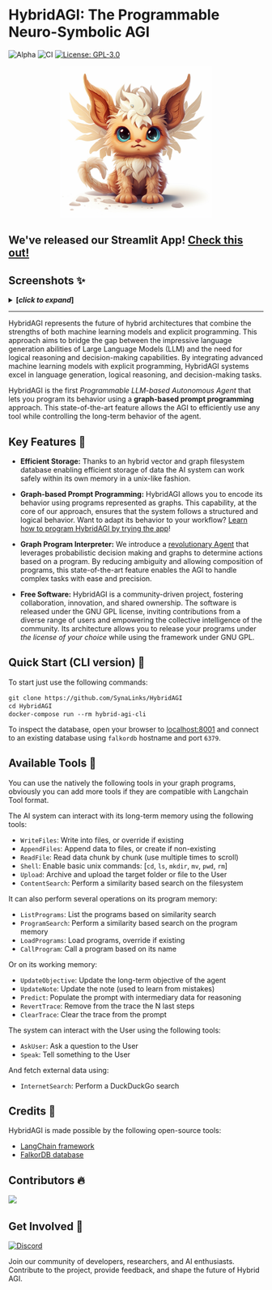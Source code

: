 # HybridAGI: The Programmable Neuro-Symbolic AGI
![Alpha](https://img.shields.io/badge/Release-Alpha-orange)
![CI](https://github.com/SynaLinks/HybridAGI/actions/workflows/python-package.yaml/badge.svg)
[![License: GPL-3.0](https://img.shields.io/badge/License-GPL-green.svg)](https://opensource.org/license/gpl-3-0/)

<p align="center">
<img src="img/hybrid-chimera.png" alt="A cute hybrid chimera" width="300"> 
</p>

## We've released our Streamlit App! [Check this out!](https://github.com/SynaLinks/HybridAGI-app)

## Screenshots ✨
<details>
<summary><b>[<i>click to expand</i>]</b></summary>
<p align="center" class="collapsible">
  <img src="img/chat-machine-learning.png" alt="Screenshot 1" width="400"> 
  <img src="img/chat-snake.png" alt="Screenshot 2" width="400">
  <img src="img/main-program.png" alt="Screenshot 3" width="400">
  <img src="img/answer-internet-program.png" alt="Screenshot 4" width="400"> 
</p>
</details>

---

HybridAGI represents the future of hybrid architectures that combine the strengths of both machine learning models and explicit programming. This approach aims to bridge the gap between the impressive language generation abilities of Large Language Models (LLM) and the need for logical reasoning and decision-making capabilities. By integrating advanced machine learning models with explicit programming, HybridAGI systems excel in language generation, logical reasoning, and decision-making tasks.

HybridAGI is the first *Programmable LLM-based Autonomous Agent* that lets you program its behavior using a **graph-based prompt programming** approach. This state-of-the-art feature allows the AGI to efficiently use any tool while controlling the long-term behavior of the agent.

## Key Features 🎉

- **Efficient Storage:** Thanks to an hybrid vector and graph filesystem database enabling efficient storage of data the AI system can work safely within its own memory in a unix-like fashion.

- **Graph-based Prompt Programming:** HybridAGI allows you to encode its behavior using programs represented as graphs. This capability, at the core of our approach, ensures that the system follows a structured and logical behavior. Want to adapt its behavior to your workflow? [Learn how to program HybridAGI by trying the app](https://github.com/SynaLinks/HybridAGI-app)!

- **Graph Program Interpreter:** We introduce a [revolutionary Agent](hybrid_agi/interpreter/graph_program_interpreter.py) that leverages probabilistic decision making and graphs to determine actions based on a program. By reducing ambiguity and allowing composition of programs, this state-of-the-art feature enables the AGI to handle complex tasks with ease and precision.

- **Free Software:** HybridAGI is a community-driven project, fostering collaboration, innovation, and shared ownership. The software is released under the GNU GPL license, inviting contributions from a diverse range of users and empowering the collective intelligence of the community. Its architecture allows you to release your programs under *the license of your choice* while using the framework under GNU GPL.

## Quick Start (CLI version) 🚀

To start just use the following commands:
```
git clone https://github.com/SynaLinks/HybridAGI
cd HybridAGI
docker-compose run --rm hybrid-agi-cli
```

To inspect the database, open your browser to [localhost:8001](https://localhost:8001) and connect to an existing database using `falkordb` hostname and port `6379`.

## Available Tools 🔨

You can use the natively the following tools in your graph programs, obviously you can add more tools if they are compatible with Langchain Tool format.

The AI system can interact with its long-term memory using the following tools:

- `WriteFiles`: Write into files, or override if existing
- `AppendFiles`: Append data to files, or create if non-existing
- `ReadFile`: Read data chunk by chunk (use multiple times to scroll)
- `Shell`: Enable basic unix commands: [`cd`, `ls`, `mkdir`, `mv`, `pwd`, `rm`]
- `Upload`: Archive and upload the target folder or file to the User
- `ContentSearch`: Perform a similarity based search on the filesystem

It can also perform several operations on its program memory:

- `ListPrograms`: List the programs based on similarity search
- `ProgramSearch`: Perform a similarity based search on the program memory
- `LoadPrograms`: Load programs, override if existing
- `CallProgram`: Call a program based on its name

Or on its working memory:

- `UpdateObjective`: Update the long-term objective of the agent
- `UpdateNote`: Update the note (used to learn from mistakes)
- `Predict`: Populate the prompt with intermediary data for reasoning
- `RevertTrace`: Remove from the trace the N last steps
- `ClearTrace`: Clear the trace from the prompt

The system can interact with the User using the following tools:

- `AskUser`: Ask a question to the User
- `Speak`: Tell something to the User

And fetch external data using:

- `InternetSearch`: Perform a DuckDuckGo search

## Credits 👏

HybridAGI is made possible by the following open-source tools:

- [LangChain framework](https://www.langchain.com/)
- [FalkorDB database](https://www.falkordb.com/)

## Contributors 🔥

<a href="https://github.com/SynaLinks/HybridAGI/graphs/contributors">
  <img src="https://contrib.rocks/image?repo=SynaLinks/HybridAGI" />
</a>

## Get Involved 💬

[![Discord](https://dcbadge.vercel.app/api/server/zM2rEfsqxj)](https://discord.gg/zM2rEfsqxj)

Join our community of developers, researchers, and AI enthusiasts. Contribute to the project, provide feedback, and shape the future of Hybrid AGI.